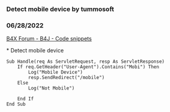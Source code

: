 ### Detect mobile device by tummosoft
### 06/28/2022
[B4X Forum - B4J - Code snippets](https://www.b4x.com/android/forum/threads/141450/)

\* Detect mobile device  
  

```B4X
Sub Handle(req As ServletRequest, resp As ServletResponse)  
    If req.GetHeader("User-Agent").Contains("Mobi") Then  
        Log("Mobile Device")  
        resp.SendRedirect("/mobile")  
    Else  
        Log("Not Mobile")  
        
    End If  
End Sub
```